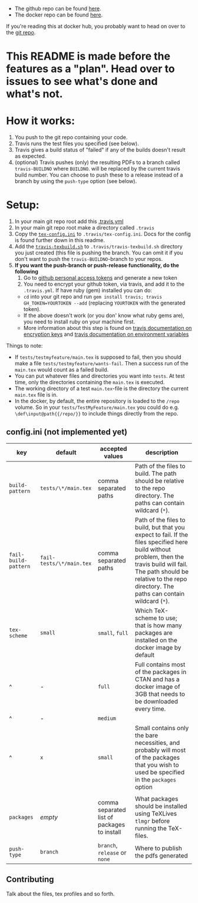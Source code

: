 -   The github repo can be found [here](https://github.com/Strauman/travis-latexbuild/).
-   The docker repo can be found [here](https://hub.docker.com/r/strauman/travis-latexbuild/).

If you're reading this at docker hub, you probably want to head on over to the [git repo](https://github.com/Strauman/travis-latexbuild/).

# This README is made before the features as a "plan". Head over to issues to see what's done and what's not.

# How it works:

1.  You push to the git repo containing your code.
2.  Travis runs the test files you specified (see below).
3.  Travis gives a build status of "failed" if any of the builds doesn't result as expected.
4.  (optional) Travis pushes (only) the resulting PDFs to a branch called `travis-BUILDNO` where `BUILDNO`. will be replaced by the current travis build number.
    You can choose to push these to a release instead of a branch by using the `push-type` option (see below).

# Setup:

1.  In your main git repo root add this [.travis.yml](https://github.com/Strauman/travis-latexbuild/blob/master/.travis.yml)
2.  In your main git repo root make a directory called `.travis`
3.  Copy the [`tex-config.ini`](https://github.com/Strauman/travis-latexbuild/blob/master/tex-config.ini) to `.travis/tex-config.ini`.
    Docs for the config is found further down in this readme.
4.  Add the [`travis-texbuild.sh`](https://github.com/Strauman/travis-latexbuild/blob/master/travis-texbuild.sh) to `.travis/travis-texbuild.sh` directory you just created (this file is pushing the branch. You can omit it if you don't want to push the `travis-BUILDNO`-branch to your repos.
5.  **If you want the push-branch or push-release functionality, do the following**
    1.  Go to  [github personal access tokens](https://github.com/settings/tokens) and generate a new token
    2.  You need to encrypt your github token, via travis, and add it to the `.travis.yml`. If have ruby (gem) installed you can do:
    -   `cd` into your git repo and run `gem install travis; travis GH_TOKEN=YOURTOKEN --add` (replacing `YOURTOKEN` with the generated token).
    -   If the above doesn't work (or you don' know what ruby gems are), you need to install ruby on your machine first.
    -   More information about this step is found on [travis documentation on encryption keys](https://docs.travis-ci.com/user/encryption-keys) and [travis documentation on environment variables](https://docs.travis-ci.com/user/environment-variables/#defining-encrypted-variables-in-travisyml)

Things to note:

<!-- -   The [git repo][gitrepo] contains the setup example: consisting of `.travis.yml`, `.travis/push.sh` and `/tests`. -->

-   If `tests/testmyfeature/main.tex` is supposed to fail, then you should make a file `tests/testmyfeature/wants-fail`. Then a success run of the `main.tex` would count as a failed build.
-   You can put whatever files and directories you want into `tests`. At test time, only the directories containing the `main.tex` is executed.
-   The working directory of a test `main.tex`-file is the directory the current `main.tex` file is in.
-   In the docker, by default, the entire repository is loaded to the `/repo` volume. So in your `tests/TestMyFeature/main.tex` you could do e.g. `\def\input@path{{/repo/}}` to include things directly from the repo.

## config.ini (not implemented yet)

| key                  | default                  | accepted values                             | description                                                                                                                                                                                                                           |
| -------------------- | ------------------------ | ------------------------------------------- | ------------------------------------------------------------------------------------------------------------------------------------------------------------------------------------------------------------------------------------- |
| `build-pattern`      | `tests/\*/main.tex`      | comma separated paths                       | Path of the files to build. The path should be relative to the repo directory. The paths can contain wildcard (`*`).                                                                                                                  |
| `fail-build-pattern` | `fail-tests/\*/main.tex` | comma separated paths                       | Path of the files to build, but that you expect to fail. If the files specified here build without problem, then the travis build will fail. The path should be relative to the repo directory. The paths can contain wildcard (`*`). |
| `tex-scheme`         | `small`                  | `small`, `full`                             | Which TeX-scheme to use; that is how many packages are installed on the docker image by default                                                                                                                                       |
| ^                    | -                        | `full`                                      | Full contains most of the packages in CTAN and has a docker image of 3GB that needs to be downloaded every time.                                                                                                                      |
| ^                    | -                        | `medium`                                    |                                                                                                                                                                                                                                       |
| ^                    | `x`                      | `small`                                     | Small contains only the bare necessities, and probably will most of the packages that you wish to used be specified in the `packages` option                                                                                          |
|                      |                          |                                             |                                                                                                                                                                                                                                       |
| `packages`           | _empty_                  | comma separated list of packages to install | What packages should be installed using TeXLives `tlmgr` before running the TeX-files.                                                                                                                                                |
| `push-type`          | `branch`                 | `branch`, `release` or `none`               | Where to publish the pdfs generated                                                                                                                                                                                                   |

[gitrepo]: https://github.com/Strauman/travis-latexbuild

[docker]: https://hub.docker.com/r/strauman/travis-latexbuild/

## Contributing

Talk about the files, tex profiles and so forth.
